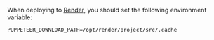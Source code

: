 When deploying to [Render](https://render.com), you should set the following environment variable:

`PUPPETEER_DOWNLOAD_PATH=/opt/render/project/src/.cache`

